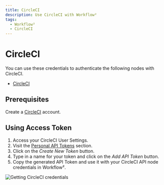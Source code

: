```yaml
---
title: CircleCI
description: Use CircleCI with Workflow²
tags:
  - Workflow²
  - CircleCI
---
```

# CircleCI

You can use these credentials to authenticate the following nodes with CircleCI.
- [CircleCI](/workflow/integrations/nodes/workflow-nodes-base.circleCi/)


## Prerequisites

Create a [CircleCI](https://circleci.com/) account.

## Using Access Token

1. Access your CircleCI User Settings.
2. Visit the [Personal API Tokens](https://app.circleci.com/settings/user/tokens) section.
3. Click on the *Create New Token* button.
4. Type in a name for your token and click on the *Add API Token* button.
5. Copy the generated API Token and use it with your CircleCI API node credentials in Workflow².

![Getting CircleCI credentials](/_images/integrations/credentials/circleci/using-access-token.gif)
